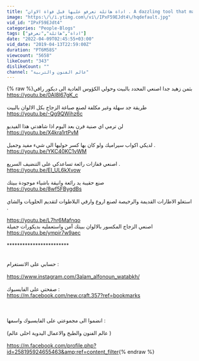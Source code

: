 ```yaml
---
title: "اداة هائلة تعرفو عليها قبل فواة الاوان . A dazzling tool that makes wonderful wooden decorations"
image: "https:\/\/i.ytimg.com\/vi\/IPxF59EJdt4\/hqdefault.jpg"
vid_id: "IPxF59EJdt4"
categories: "People-Blogs"
tags: ["اداة","هائلة","تعرفو"]
date: "2022-04-09T02:45:55+03:00"
vid_date: "2019-04-13T22:59:00Z"
duration: "PT6M58S"
viewcount: "5658"
likeCount: "343"
dislikeCount: ""
channel: "عالم الفنون والتربية"
---
```

{% raw %}بثمن زهيد جدا اصنعي المحدد بالبيت وحولي الكؤوس العادية الى ديكور راقي <br /><a rel="nofollow" target="blank" href="https://youtu.be/0AI8l67gK_c">https://youtu.be/0AI8l67gK_c</a><br /><br />طريقة جد سهلة وغير مكلفة لصنع صباغة الزجاج بكل الالوان بالبيت <br /><a rel="nofollow" target="blank" href="https://youtu.be/-Qg9QWihz6c">https://youtu.be/-Qg9QWihz6c</a><br /><br />لن ترمي اي صنية فرن بعد اليوم اذا شاهدتي هذا الفيديو <br /><a rel="nofollow" target="blank" href="https://youtu.be/X4kra1rtPvM">https://youtu.be/X4kra1rtPvM</a><br /><br />لديكي اكواب سيراميك ولو كان بها كسر حوليها الى شيء مفيد وجميل .<br /><a rel="nofollow" target="blank" href="https://youtu.be/YKC40KC1vWM">https://youtu.be/YKC40KC1vWM</a><br /><br />اصنعي قفازات رائعة تساعدكي على التنضيف السريع . <br /><a rel="nofollow" target="blank" href="https://youtu.be/EI_UL6kXvow">https://youtu.be/EI_UL6kXvow</a><br /><br />صنع حقيبة يد رائعة وانيقة باشياء موجودة ببيتك <br /><a rel="nofollow" target="blank" href="https://youtu.be/8wf5FBygdBs">https://youtu.be/8wf5FBygdBs</a><br /><br />استغلو الاطارات القديمة والرخيصة لصنع اروع وارقي البلاطوات لتقديم الحلويات والشاي .<br /><br /><a rel="nofollow" target="blank" href="https://youtu.be/L7hr6Mafnqo">https://youtu.be/L7hr6Mafnqo</a><br />اصنعي الزجاج المكسور بالالوان ببيتك آمن واستعمليه بديكورات جميلة <br /><a rel="nofollow" target="blank" href="https://youtu.be/ympir7w9aec">https://youtu.be/ympir7w9aec</a><br /><br />************************<br /><br /><br />حسابي على الانستغرام :<br /><br /><a rel="nofollow" target="blank" href="https://www.instagram.com/3alam_alfonoun_watabkh/">https://www.instagram.com/3alam_alfonoun_watabkh/</a><br /><br />صفحتي على الفايسبوك :<br /><a rel="nofollow" target="blank" href="https://m.facebook.com/new.craft.357?ref=bookmarks">https://m.facebook.com/new.craft.357?ref=bookmarks</a><br /><br /><br /><br />انضموا الى مجموعتي على الفايسبوك واسمها :<br /><br />(عالم الفنون والطبخ والاعمال اليدوية احلى عالم )<br /><br /><a rel="nofollow" target="blank" href="https://m.facebook.com/profile.php?id=258195924655463&amp;ref=content_filter">https://m.facebook.com/profile.php?id=258195924655463&amp;ref=content_filter</a>{% endraw %}
